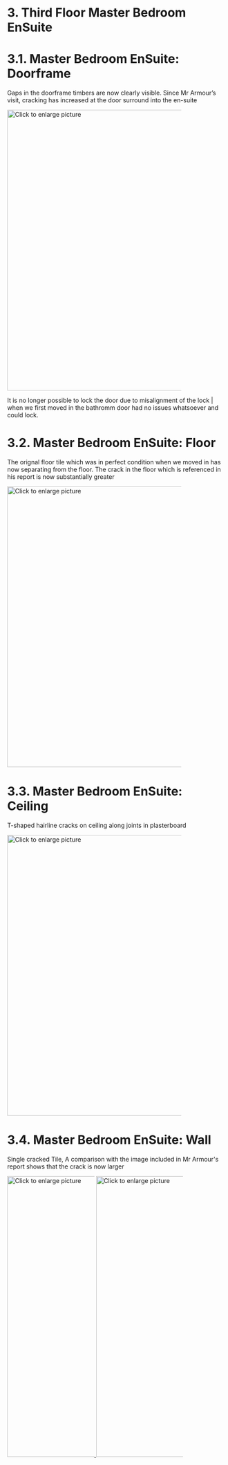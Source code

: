 # 3. Third Floor Master Bedroom EnSuite
# 3.1. Master Bedroom EnSuite: Doorframe 
Gaps in the doorframe timbers are now clearly visible. Since Mr Armour’s visit, cracking has increased at the door surround into the en-suite

<a href="https://drive.google.com/uc?export=view&id=18lu8U_SlPDTtVvqMyhJ8BZxqcpYfqqIS">
    <img src="https://drive.google.com/uc?export=view&id=18lu8U_SlPDTtVvqMyhJ8BZxqcpYfqqIS" style="width: 650px; max-width: 80%; height: auto" title="Click to enlarge picture"/>
</a>

It is no longer possible to lock the door due to misalignment of the lock | when we first moved in the bathromm door had no issues whatsoever and could lock. 

# 3.2. Master Bedroom EnSuite: Floor
The orignal floor tile which was in perfect condition when we moved in has now separating from the floor. The crack in the floor which is referenced in his report is now substantially greater

<a href="https://drive.google.com/uc?export=view&id=149oKX32MPBZZrCO4uUkr1svEVTuYlSgB">
    <img src="https://drive.google.com/uc?export=view&id=149oKX32MPBZZrCO4uUkr1svEVTuYlSgB" style="width: 650px; max-width: 80%; height: auto" title="Click to enlarge picture"/>
</a>

# 3.3. Master Bedroom EnSuite: Ceiling
T-shaped hairline cracks on ceiling along joints in plasterboard

<a href="https://drive.google.com/uc?export=view&id=18VLpPNupsEdUXChZzz5LinSpE1bfSfBB">
    <img src="https://drive.google.com/uc?export=view&id=18VLpPNupsEdUXChZzz5LinSpE1bfSfBB" style="width: 650px; max-width: 80%; height: auto" title="Click to enlarge picture"/>
</a>

# 3.4. Master Bedroom EnSuite: Wall
Single cracked Tile, A comparison with the image included in Mr Armour's report shows that the crack is now larger

<a href="https://drive.google.com/uc?export=view&id=18m5eLJqMad7GVcXdXbUMELmbgzV2utb2">
    <img src="https://drive.google.com/uc?export=view&id=18m5eLJqMad7GVcXdXbUMELmbgzV2utb2" style="width: 650px; max-width: 40%; height: auto" title="Click to enlarge picture"/>
</a>
<a href="https://drive.google.com/uc?export=view&id=18o0vUFsGX6VKFy8vjzAKXe75A4b4TT22">
    <img src="https://drive.google.com/uc?export=view&id=18o0vUFsGX6VKFy8vjzAKXe75A4b4TT22" style="width: 650px; max-width: 40%; height: auto" title="Click to enlarge picture"/>
</a>
